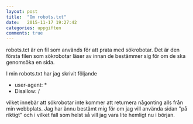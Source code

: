 ```yaml
---
layout: post
title:  "Om robots.txt"
date:   2015-11-17 19:27:42
categories: uppgiften
comments: true
---
```


robots.tct är en fil som används för att prata med sökrobotar. Det är den första filen som sökrobotar läser av innan de bestämmer sig för om de ska genomsöka en sida.

I min robots.txt har jag skrivit följande

- user-agent: *
- Disallow: /

vilket innebär att sökrobotar inte kommer att returnera någonting alls från min webbplats. Jag har ännu bestämt mig för om jag vill använda sidan "på riktigt" och i vilket fall som helst så vill jag vara lite hemligt nu i början.
